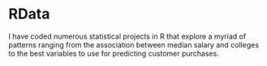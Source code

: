 # RData
I have coded numerous statistical projects in R that explore a myriad of patterns ranging from the association between median salary and colleges to the best variables to use for predicting customer purchases.
